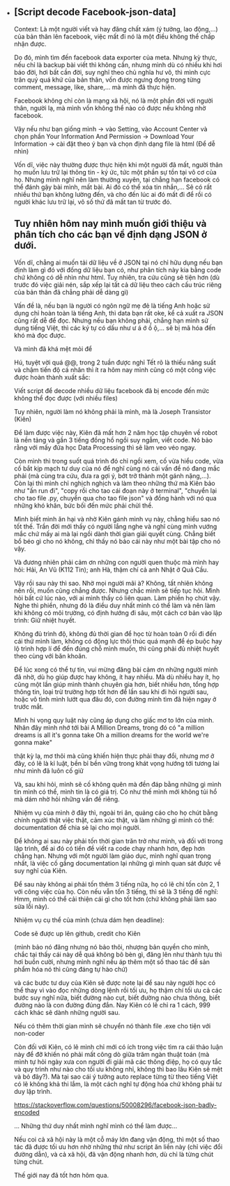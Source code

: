 - [Script decode Facebook-json-data]
  ---
  
  Context: Là một người viết và hay đăng chất xám (ý tưởng, lao động,...) của bản thân lên facebook, việc mất đi nó là một điều không thể chấp nhận được. 
  
  Do đó, mình tìm đến facebook data exporter của meta. Nhưng kỳ thực, nếu chỉ là backup bài viết thì không cần, nhưng mình dù có nhiều khi hơi báo đời, hơi bất cần đời, suy nghĩ theo chủ nghĩa hư vô, thì mình cực trân quý quá khứ của bản thân, vốn được ngưng đọng trong từng comment, message, like, share,... mà mình đã thực hiện. 
  
  Facebook không chỉ còn là mạng xã hội, nó là một phần đời với người thân, người lạ, mà mình vốn không thể nào có được nếu không nhờ facebook.
  
  Vậy nếu như bạn giống mình -> vào Setting, vào Account Center và chọn phần Your Information And Permission -> Download Your Information -> cài đặt theo ý bạn và chọn định dạng file là html (Để dễ nhìn)
  
  Vốn dĩ, việc này thường được thực hiện khi một người đã mất, người thân họ muốn lưu trữ lại thông tin - ký ức, tức một phần sự tồn tại vô cơ của họ. Nhưng mình nghĩ nên làm thường xuyên, tại chẳng hạn facebook có thể đánh gậy bài mình, mất bài. Ai đó có thể xóa tin nhắn,... Sẽ có rất nhiều thứ bạn không lường đến, và cho đến lúc ai đó mất đi để rồi có người khác lưu trữ lại, vô số thứ đã mất tan từ trước đó. 
  
  Tuy nhiên hôm nay mình muốn giới thiệu và phân tích cho các bạn về định dạng JSON ở dưới. 
  ---
  
  Vốn dĩ, chẳng ai muốn tải dữ liệu về ở JSON tại nó chỉ hữu dụng nếu bạn định làm gì đó với đống dữ liệu bạn có, như phân tích này kia bằng code chứ không có dễ nhìn như html. Tuy nhiên, tra cứu cũng sẽ tiện hơn (dù trước đó việc giải nén, sắp xếp lại tất cả dữ liệu theo cách cấu trúc riêng của bản thân đã chẳng phải dễ dàng gì)
  
  Vấn đề là, nếu bạn là người có ngôn ngữ mẹ đẻ là tiếng Anh hoặc sử dụng chỉ hoàn toàn là tiếng Anh, thì data bạn rất oke, kể cả xuất ra JSON cũng rất dễ để đọc. Nhưng nếu bạn không phải, chẳng hạn mình sử dụng tiếng Việt, thì các ký tự có dấu như ư á ớ ồ ộ,... sẽ bị mã hóa đến khó mà đọc được. 
  
  Và mình đã khá mệt mỏi để 
  
  Hú, tuyệt vời quá @@, trong 2 tuần được nghỉ Tết rõ là thiếu năng suất và chậm tiến độ cá nhân thì ít ra hôm nay mình cũng có một công việc được hoàn thành xuất sắc: 
  
  Viết script để decode nhiều dữ liệu facebook đã bị encode đến mức không thể đọc được (với nhiều files) 
  
  Tuy nhiên, người làm nó không phải là mình, mà là Joseph Transistor (Kiên)
  
  Để làm được việc này, Kiên đã mất hơn 2 năm học tập chuyên về robot là nền tảng và gần 3 tiếng đồng hồ ngồi suy ngẫm, viết code. Nó bảo rằng với mấy đứa học Data Processing thì sẽ làm veo véo ngay. 
  
  Còn mình thì trong suốt quá trình đó chỉ ngồi xem, cố vừa hiểu code, vừa cố bắt kịp mạch tư duy của nó để nghĩ cùng nó cái vấn đề nó đang mắc phải (mà cùng tra cứu, đưa ra gợi ý, bớt trở thành một gánh nặng,...). Còn lại thì mình chỉ nghịch nghịch và làm theo những thứ mà Kiên bảo như "ấn run đi", "copy rồi cho tao cái đoạn này ở terminal", "chuyển lại cho tao file .py, chuyển qua cho tao file json" và đồng hành với nó qua những khó khăn, bức bối đến mức phải chửi thề.
  
  Mình biết mình ăn hại và nhờ Kiên gánh mình vụ này, chẳng hiểu sao nó tốt thế. Trần đời mới thấy có người lắng nghe và nghĩ cùng mình vướng mắc chứ mấy ai mà lại ngồi dành thời gian giải quyết cùng. Chẳng biết bổ béo gì cho nó không, chỉ thấy nó bảo cái này như một bài tập cho nó vậy. 
  
  Và đương nhiên phải cảm ơn những con người quen thuộc mà mình hay hỏi: Hải, An Vũ (K112 Tin); anh Hà, thậm chí cả anh Nhật ở Quả Cầu. 
  
  Vậy rồi sau này thì sao. Nhờ mọi người mãi à? Không, tất nhiên không nên rồi, muốn cũng chẳng được. Nhưng chắc mình sẽ tiếp tục hỏi. Mình hỏi bất cứ lúc nào, với ai mình thấy có liên quan. Làm phiền họ chút vậy. Nghe thì phiền, nhưng đó là điều duy nhất mình có thể làm và nên làm khi không có môi trường, có định hướng đi sâu, một cách cơ bản vào lập trình: Giữ nhiệt huyết. 
  
  Không đủ trình độ, không đủ thời gian để học từ hoàn toàn 0 rồi đi đến cái thứ mình làm, không có động lực thôi thúc quá mạnh để ép buộc hay lộ trình hợp lí để đến đúng chỗ mình muốn, thì cũng phải đủ nhiệt huyết theo cùng với băn khoăn.
  
  Để lúc xong có thể tự tin, vui mừng đăng bài cảm ơn những người mình đã nhờ, dù họ giúp được hay không, ít hay nhiều. Mà dù nhiều hay ít, họ cũng một lần giúp mình thành chuyên gia hơn, biết nhiều hơn, tổng hợp thông tin, loại trừ trường hợp tốt hơn để lần sau khi đi hỏi người sau, hoặc vô tình mình lướt qua đâu đó, con đường mình tìm đã hiện ngay ở trước mắt. 
  
  Mình hi vọng quy luật này cũng áp dụng cho giấc mơ to lớn của mình. Nhân đây mình nhớ tới bài A Million Dreams, trong đó có 
  "a million dreams is all it's gonna take
  Oh a million dreams for the world we're gonna make"
  
  thật kỳ lạ, mơ thôi mà cũng khiến hiện thực phải thay đổi, nhưng mơ ở đây, có lẽ là kỉ luật, bền bỉ bền vững trong khát vọng hướng tới tương lai như mình đã luôn cố giữ
  
  Và, sau khi hỏi, mình sẽ cố không quên mà đền đáp bằng những gì mình tin mình có thể, mình tin là có giá trị. Có như thế mình mới không tủi hổ mà dám nhờ hỏi những vấn đề riêng. 
  
  Nhiệm vụ của mình ở đây thì, ngoài tri ân, quảng cáo cho họ chút bằng chính người thật việc thật, cảm xúc thật, và làm những gì mình có thể: documentation để chia sẻ lại cho mọi người. 
  
  Để không ai sau này phải tốn thời gian trăn trở như mình, và đối với trong lập trình, để ai đó có tiền đề viết ra code chạy nhanh hơn, đẹp hơn chẳng hạn. Nhưng với một người làm giáo dục, mình nghĩ quan trọng nhất, là việc cố gắng documentation lại những gì mình quan sát được về suy nghĩ của Kiên. 
  
  Để sau này không ai phải tốn thêm 3 tiếng nữa, họ có lẽ chỉ tốn còn 2, 1 với công việc của họ. Còn nếu vẫn tốn 3 tiếng, thì sẽ là 3 tiếng để nghĩ: Hmm, mình có thể cải thiện cái gì cho tốt hơn (chứ không phải làm sao sửa lỗi này). 
  
  Nhiệm vụ cụ thể của mình (chưa dám hẹn deadline): 
  
  Code sẽ được up lên github, credit cho Kiên 
  
  (mình bảo nó đăng nhưng nó bảo thôi, nhượng bản quyền cho mình, chắc tại thấy cái này dễ quá không bõ bèn gì, đăng lên như thành tựu thì hơi buồn cười, nhưng mình nghĩ nếu áp thêm một số thao tác để sản phẩm hóa nó thì cũng đáng tự hào chứ) 
  
  và các bước tư duy của Kiên sẽ được note lại để sau này người học có thể thay vì vào đọc những dòng lệnh rồi tối ưu, họ thậm chí tối ưu cả các bước suy nghĩ nữa, biết đường nào cụt, biết đường nào chưa thông, biết đường nào là con đường đúng đắn. Nay Kiên có lẽ chỉ ra 1 cách, 999 cách khác sẽ dành những người sau.
  
  Nếu có thêm thời gian mình sẽ chuyển nó thành file .exe cho tiện với non-coder 
  
  Còn đối với Kiên, có lẽ mình chỉ mới có ích trong việc tìm ra cái thảo luận này để đỡ khiến nó phải mất công dò giữa trăm ngàn thuật toán (mà mình tự hỏi ngày xưa con người đi giải mã các thông điệp, họ có quy tắc và quy trình như nào cho tối ưu không nhỉ, không thì bao lâu Kiên sẽ mệt và bỏ đây?). Mà tại sao cái ý tưởng auto replace từng từ theo tiếng Việt có lẽ không khả thi lắm, là một cách nghĩ tự động hóa chứ không phải tư duy lập trình.
  
  https://stackoverflow.com/questions/50008296/facebook-json-badly-encoded
  
  
  ... Những thứ duy nhất mình nghĩ mình có thể làm được...
  
  Nếu coi cả xã hội này là một cỗ máy lớn đang vận động, thì một số thao tác đã được tối ưu hơn nhờ những thứ như script ăn liền này (chỉ việc đổi đường dẫn), và cả xã hội, đã vận động nhanh hơn, dù chỉ là từng chút từng chút. 
  
  Thế giới nay đã tốt hơn hôm qua.